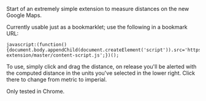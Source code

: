 Start of an extremely simple extension to measure distances on the new Google Maps.

Currently usable just as a bookmarklet; use the following in a bookmark URL:

```
javascript:(function(){document.body.appendChild(document.createElement('script')).src='https://rawgithub.com/lantius/measure-extension/master/content-script.js';})();
```

To use, simply click and drag the distance, on release you'll be alerted with
the computed distance in the units you've selected in the lower right. Click
there to change from metric to imperial.

Only tested in Chrome.
